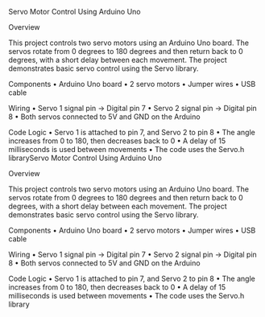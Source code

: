 Servo Motor Control Using Arduino Uno

Overview

This project controls two servo motors using an Arduino Uno board. The servos rotate from 0 degrees to 180 degrees and then return back to 0 degrees, with a short delay between each movement. The project demonstrates basic servo control using the Servo library.

Components
 • Arduino Uno board
 • 2 servo motors
 • Jumper wires
 • USB cable

Wiring
 • Servo 1 signal pin → Digital pin 7
 • Servo 2 signal pin → Digital pin 8
 • Both servos connected to 5V and GND on the Arduino

Code Logic
 • Servo 1 is attached to pin 7, and Servo 2 to pin 8
 • The angle increases from 0 to 180, then decreases back to 0
 • A delay of 15 milliseconds is used between movements
 • The code uses the Servo.h libraryServo Motor Control Using Arduino Uno

Overview

This project controls two servo motors using an Arduino Uno board. The servos rotate from 0 degrees to 180 degrees and then return back to 0 degrees, with a short delay between each movement. The project demonstrates basic servo control using the Servo library.

Components
 • Arduino Uno board
 • 2 servo motors
 • Jumper wires
 • USB cable

Wiring
 • Servo 1 signal pin → Digital pin 7
 • Servo 2 signal pin → Digital pin 8
 • Both servos connected to 5V and GND on the Arduino

Code Logic
 • Servo 1 is attached to pin 7, and Servo 2 to pin 8
 • The angle increases from 0 to 180, then decreases back to 0
 • A delay of 15 milliseconds is used between movements
 • The code uses the Servo.h library
